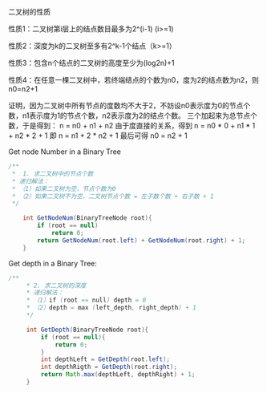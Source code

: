 二叉树的性质

性质1：二叉树第i层上的结点数目最多为2^(i-1) (i>=1)

性质2：深度为k的二叉树至多有2^k-1个结点（k>=1）

性质3：包含n个结点的二叉树的高度至少为(log2n)+1

性质4：在任意一棵二叉树中，若终端结点的个数为n0，度为2的结点数为n2，则n0=n2+1

证明，因为二叉树中所有节点的度数均不大于2，不妨设n0表示度为0的节点个数，n1表示度为1的节点个数，n2表示度为2的结点个数。
三个加起来为总节点个数，于是得到： n = n0 + n1 + n2
由于度直接的关系，得到  n = n0 * 0 + n1 * 1 + n2 * 2 + 1 即  n = n1 + 2 * n2 + 1
最后可得 n0 = n2 + 1


Get node Number in a Binary Tree
```java
/**
 *  1. 求二叉树中的节点个数
 * 递归解法：
 * （1）如果二叉树为空，节点个数为0
 * （2）如果二叉树不为空，二叉树节点个数 = 左子数个数 + 右子数 + 1
 */

    int GetNodeNum(BinaryTreeNode root){
        if (root == null)
            return 0;
        return GetNodeNum(root.left) + GetNodeNum(root.right) + 1;
    }
```


Get depth in a Binary Tree:
```java
/**
     * 2. 求二叉树的深度
     * 递归解法：
     * （1）if (root == null) depth = 0
     * （2）depth = max (left_depth, right_depth) + 1
     */

     int GetDepth(BinaryTreeNode root){
         if (root == null){
             return 0;
         }
         int depthLeft = GetDepth(root.left);
         int depthRigth = GetDepth(root.right);
         return Math.max(depthLeft, depthRight) + 1;
     }
```

